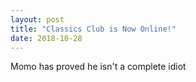 ```yaml
---
layout: post
title: "Classics Club is Now Online!"
date: 2018-10-28
---
```


Momo has proved he isn't a complete idiot
